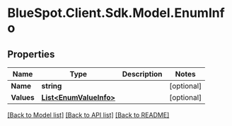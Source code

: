 # BlueSpot.Client.Sdk.Model.EnumInfo

## Properties

Name | Type | Description | Notes
------------ | ------------- | ------------- | -------------
**Name** | **string** |  | [optional] 
**Values** | [**List&lt;EnumValueInfo&gt;**](EnumValueInfo.md) |  | [optional] 

[[Back to Model list]](../README.md#documentation-for-models) [[Back to API list]](../README.md#documentation-for-api-endpoints) [[Back to README]](../README.md)

